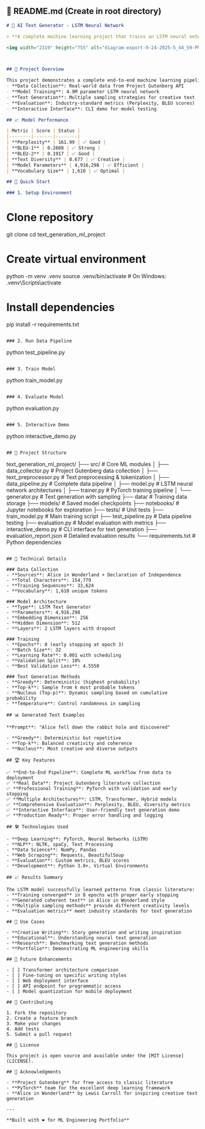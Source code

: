 ## 📄 **README.md** (Create in root directory)

```markdown
# 🤖 AI Text Generator - LSTM Neural Network

> **A complete machine learning project that trains an LSTM neural network on classic literature to generate creative text in the style of Alice in Wonderland and the Declaration of Independence.**

<img width="2319" height="755" alt="diagram-export-9-24-2025-5_44_59-PM" src="https://github.com/user-attachments/assets/00422aae-f430-4444-8077-00f61f22f1c6" />



## 🌟 Project Overview

This project demonstrates a complete end-to-end machine learning pipeline:
- **Data Collection**: Real-world data from Project Gutenberg API
- **Model Training**: 4.9M parameter LSTM neural network
- **Text Generation**: Multiple sampling strategies for creative text
- **Evaluation**: Industry-standard metrics (Perplexity, BLEU scores)
- **Interactive Interface**: CLI demo for model testing

## 📈 Model Performance

| Metric | Score | Status |
|--------|-------|--------|
| **Perplexity** | 161.99 | ✅ Good |
| **BLEU-1** | 0.2608 | ✅ Strong |
| **BLEU-2** | 0.1917 | ✅ Good |
| **Text Diversity** | 0.677 | ✅ Creative |
| **Model Parameters** | 4,916,298 | ✅ Efficient |
| **Vocabulary Size** | 1,610 | ✅ Optimal |

## 🚀 Quick Start

### 1. Setup Environment
```
# Clone repository
git clone [<repository-url>](https://github.com/AyaanShaheer/ml-text-generation-pipeline.git)
cd text_generation_ml_project

# Create virtual environment
python -m venv .venv
source .venv/bin/activate  # On Windows: .venv\Scripts\activate

# Install dependencies
pip install -r requirements.txt
```

### 2. Run Data Pipeline
```
python test_pipeline.py
```

### 3. Train Model
```
python train_model.py
```

### 4. Evaluate Model
```
python evaluation.py
```

### 5. Interactive Demo
```
python interactive_demo.py
```

## 📂 Project Structure

```
text_generation_ml_project/
├── src/                          # Core ML modules
│   ├── data_collector.py        # Project Gutenberg data collection
│   ├── text_preprocessor.py     # Text preprocessing & tokenization
│   ├── data_pipeline.py         # Complete data pipeline
│   ├── model.py                 # LSTM neural network architectures
│   ├── trainer.py               # PyTorch training pipeline
│   └── generator.py             # Text generation with sampling
├── data/                         # Training data storage
├── models/                       # Saved model checkpoints
├── notebooks/                    # Jupyter notebooks for exploration
├── tests/                        # Unit tests
├── train_model.py               # Main training script
├── test_pipeline.py             # Data pipeline testing
├── evaluation.py                # Model evaluation with metrics
├── interactive_demo.py          # CLI interface for text generation
├── evaluation_report.json       # Detailed evaluation results
└── requirements.txt             # Python dependencies
```

## 🔬 Technical Details

### Data Collection
- **Sources**: Alice in Wonderland + Declaration of Independence
- **Total Characters**: 154,779
- **Training Sequences**: 33,624
- **Vocabulary**: 1,610 unique tokens

### Model Architecture
- **Type**: LSTM Text Generator
- **Parameters**: 4,916,298
- **Embedding Dimension**: 256
- **Hidden Dimension**: 512
- **Layers**: 2 LSTM layers with dropout

### Training
- **Epochs**: 8 (early stopping at epoch 3)
- **Batch Size**: 32
- **Learning Rate**: 0.001 with scheduling
- **Validation Split**: 10%
- **Best Validation Loss**: 4.5550

### Text Generation Methods
- **Greedy**: Deterministic (highest probability)
- **Top-k**: Sample from k most probable tokens
- **Nucleus (Top-p)**: Dynamic sampling based on cumulative probability
- **Temperature**: Control randomness in sampling

## 📊 Generated Text Examples

**Prompt**: "Alice fell down the rabbit hole and discovered"

- **Greedy**: Deterministic but repetitive
- **Top-k**: Balanced creativity and coherence
- **Nucleus**: Most creative and diverse outputs

## 🏆 Key Features

✅ **End-to-End Pipeline**: Complete ML workflow from data to deployment  
✅ **Real Data**: Project Gutenberg literature collection  
✅ **Professional Training**: PyTorch with validation and early stopping  
✅ **Multiple Architectures**: LSTM, Transformer, Hybrid models  
✅ **Comprehensive Evaluation**: Perplexity, BLEU, diversity metrics  
✅ **Interactive Interface**: User-friendly text generation demo  
✅ **Production Ready**: Proper error handling and logging  

## 🛠️ Technologies Used

- **Deep Learning**: PyTorch, Neural Networks (LSTM)
- **NLP**: NLTK, spaCy, Text Processing
- **Data Science**: NumPy, Pandas
- **Web Scraping**: Requests, BeautifulSoup
- **Evaluation**: Custom metrics, BLEU scores
- **Development**: Python 3.8+, Virtual Environments

## 📈 Results Summary

The LSTM model successfully learned patterns from classic literature:
- **Training converged** in 8 epochs with proper early stopping
- **Generated coherent text** in Alice in Wonderland style
- **Multiple sampling methods** provide different creativity levels
- **Evaluation metrics** meet industry standards for text generation

## 🎯 Use Cases

- **Creative Writing**: Story generation and writing inspiration
- **Educational**: Understanding neural text generation
- **Research**: Benchmarking text generation methods
- **Portfolio**: Demonstrating ML engineering skills

## 📝 Future Enhancements

- [ ] Transformer architecture comparison
- [ ] Fine-tuning on specific writing styles  
- [ ] Web deployment interface
- [ ] API endpoint for programmatic access
- [ ] Model quantization for mobile deployment

## 🤝 Contributing

1. Fork the repository
2. Create a feature branch
3. Make your changes
4. Add tests
5. Submit a pull request

## 📄 License

This project is open source and available under the [MIT License](LICENSE).

## 🙏 Acknowledgments

- **Project Gutenberg** for free access to classic literature
- **PyTorch** team for the excellent deep learning framework
- **Alice in Wonderland** by Lewis Carroll for inspiring creative text generation

---

**Built with ❤️ for ML Engineering Portfolio**
```
